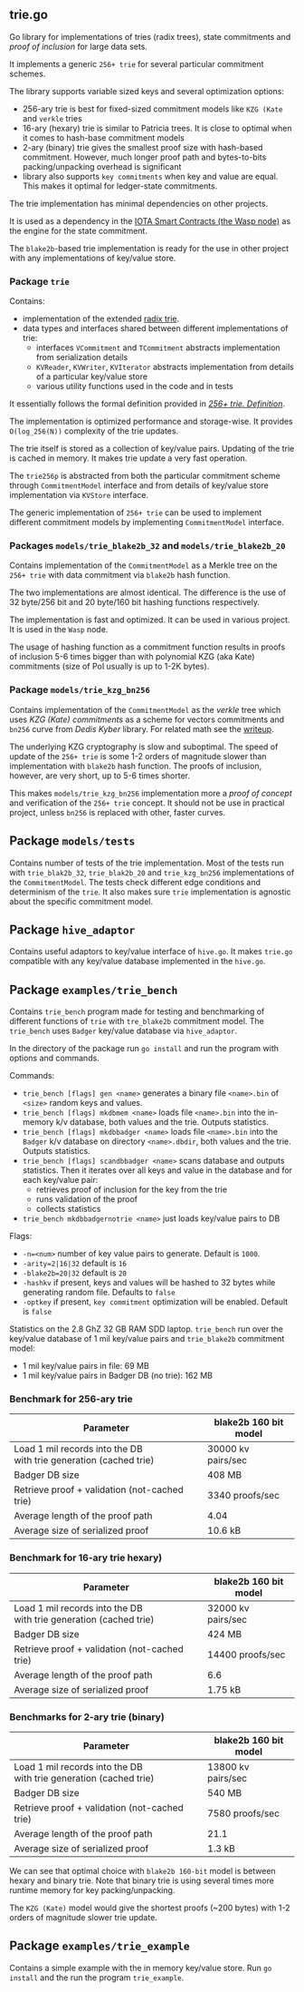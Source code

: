 ## trie.go
Go library for implementations of tries (radix trees), state commitments and _proof of inclusion_ for large data sets.

It implements a generic `256+ trie` for several particular commitment schemes.

The library supports variable sized keys and several optimization options:
* 256-ary trie is best for fixed-sized commitment models like `KZG (Kate`  and `verkle` tries
* 16-ary (hexary) trie is similar to Patricia trees. It is close to optimal when it comes to hash-base commitment models
* 2-ary (binary) trie gives the smallest proof size with hash-based commitment. However, much longer proof path and 
bytes-to-bits packing/unpacking overhead is significant
* library also supports `key commitments` when key and value are equal. This makes it optimal for ledger-state commitments. 

The trie implementation has minimal dependencies on other projects. 

It is used as a dependency in the [IOTA Smart Contracts (the Wasp node)](https://github.com/iotaledger/wasp) 
as the engine for the state commitment.

The `blake2b`-based trie implementation is ready for the use in other project with any implementations of key/value store. 

### Package `trie` 
Contains: 
- implementation of the extended [radix trie](https://en.wikipedia.org/wiki/Radix_tree).
- data types and interfaces shared between different implementations of trie:
  - interfaces `VCommitment` and `TCommitment` abstracts implementation from serialization details
  - `KVReader`, `KVWriter`, `KVIterator` abstracts implementation from details of a particular key/value store
  - various utility functions used in the code and in tests


It essentially follows the formal definition provided in [_256+ trie. Definition_](https://hackmd.io/@Evaldas/H13YFOVGt). 

The implementation is optimized performance and storage-wise. It provides `O(log_256(N))` complexity of the trie updates.

The trie itself is stored as a collection of key/value pairs. Updating of the trie is cached in memory. 
It makes trie update a very fast operation.

The `trie256p` is abstracted from both the particular commitment scheme through `CommitmentModel` interface 
and from details of key/value store implementation via `KVStore` interface. 

The generic implementation of `256+ trie` can be used to implement different commitment models by implementing 
`CommitmentModel` interface.  

### Packages `models/trie_blake2b_32` and `models/trie_blake2b_20`
Contains implementation of the `CommitmentModel` as a Merkle tree on the `256+ trie` with data commitment via `blake2b` hash function.

The two implementations are almost identical. The difference is the use of 32 byte/256 bit and 20 byte/160 bit hashing functions respectively.  

The implementation is fast and optimized. It can be used in various project. It is used in the `Wasp` node.

The usage of hashing function as a commitment function results in proofs of inclusion 5-6 times bigger than with
polynomial KZG (aka Kate) commitments (size of PoI usually is up to 1-2K bytes).

### Package `models/trie_kzg_bn256` 
Contains implementation of the `CommitmentModel` as the _verkle_ tree which uses _KZG (Kate) commitments_ 
as a scheme for vectors commitments and `bn256` curve from _Dedis Kyber_ library. 
For related math see the [writeup](https://hackmd.io/@Evaldas/SJ9KHoDJF).

The underlying KZG cryptography is slow and suboptimal. The speed of update of the `256+ trie` is some 1-2 orders of magnitude 
slower than implementation with `blake2b` hash function. The proofs of inclusion, however, are very short, up to 5-6
times shorter.

This makes `models/trie_kzg_bn256` implementation more a _proof of concept_ and verification of the `256+ trie` concept. 
It should not be use in practical project, unless `bn256` is replaced with other, faster curves.

## Package `models/tests`
Contains number of tests of the trie implementation. Most of the tests run with `trie_blak2b_32`, `trie_blak2b_20` and `trie_kzg_bn256` 
implementations of the `CommitmentModel`. The tests check different edge conditions and determinism of the `trie`.
It also makes sure `trie` implementation is agnostic about the specific commitment model. 

## Package `hive_adaptor`
Contains useful adaptors to key/value interface of `hive.go`. It makes `trie.go` compatible with any key/value database
implemented in the `hive.go`.

## Package `examples/trie_bench`
Contains `trie_bench` program made for testing and benchmarking of different functions of `trie` with `tre_blake2b` 
commitment model. The `trie_bench` uses `Badger` key/value database via `hive_adaptor`.

In the directory of the package run `go install` and run the program with options and commands. 

Commands:

* `trie_bench [flags] gen <name>` generates a binary file `<name>.bin` of `<size>` random keys and values.
* `trie_bench [flags] mkdbmem <name>` loads file `<name>.bin` into the in-memory k/v database, both values and the trie. Outputs statistics.  
* `trie_bench [flags] mkdbbadger <name>` loads file `<name>.bin` into the `Badger` k/v database on directory `<name>.dbdir`, both values and the trie. 
Outputs statistics.
* `trie_bench [flags] scandbbadger <name>` scans database and outputs statistics. Then it iterates over all keys and value in the database 
and for each key/value pair:
  * retrieves proof of inclusion for the key from the trie
  * runs validation of the proof
  * collects statistics
* `trie_bench mkdbbadgernotrie <name>` just loads key/value pairs to DB

Flags:

* `-n=<num>` number of key value pairs to generate. Default is `1000`.
* `-arity=2|16|32` default is `16`
* `-blake2b=20|32` default is `20`
* `-hashkv` if present, keys and values will be hashed to 32 bytes while generating random file. Defaults to `false`
* `-optkey` if present, `key commitment` optimization will be enabled. Default is `false`

Statistics on the 2.8 GhZ 32 GB RAM SDD laptop. 
`trie_bench` run over the key/value database of 1 mil key/value pairs and `trie_blake2b` commitment model:

* 1 mil key/value pairs in file: 69 MB
* 1 mil key/value pairs in Badger DB (no trie): 162 MB

### Benchmark for 256-ary trie
| Parameter                                                              | blake2b 160 bit<br/>model | 
|------------------------------------------------------------------------|---------------------------|
| Load 1 mil records into the DB <br> with trie generation (cached trie) | 30000 kv pairs/sec        |
| Badger DB size                                                         | 408 MB                    |
| Retrieve proof + validation (not-cached trie)                          | 3340 proofs/sec           |
| Average length of the proof path                                       | 4.04                      |
| Average size of serialized proof                                       | 10.6 kB                   |

### Benchmark for 16-ary trie hexary)
| Parameter                                                              | blake2b 160 bit<br/>model |
|------------------------------------------------------------------------|---------------------------|
| Load 1 mil records into the DB <br> with trie generation (cached trie) | 32000 kv pairs/sec        |
| Badger DB size                                                         | 424 MB                    |
| Retrieve proof + validation (not-cached trie)                          | 14400 proofs/sec          |
| Average length of the proof path                                       | 6.6                       |
| Average size of serialized proof                                       | 1.75 kB                   |

### Benchmarks for 2-ary trie (binary)
| Parameter                                                              | blake2b 160 bit<br/>model |
|------------------------------------------------------------------------|---------------------------|
| Load 1 mil records into the DB <br> with trie generation (cached trie) | 13800 kv pairs/sec        |
| Badger DB size                                                         | 540 MB                    |
| Retrieve proof + validation (not-cached trie)                          | 7580 proofs/sec           |
| Average length of the proof path                                       | 21.1                      |
| Average size of serialized proof                                       | 1.3 kB                    |

We can see that optimal choice with `blake2b 160-bit` model is between hexary and binary trie. 
Note that binary trie is using several times more runtime memory for key packing/unpacking.

The `KZG (Kate)` model would give the shortest proofs (~200 bytes) with 1-2 orders of magnitude slower trie update.

## Package `examples/trie_example`  
Contains a simple example with the in memory key/value store. Run `go install` and the run the program `trie_example`.

